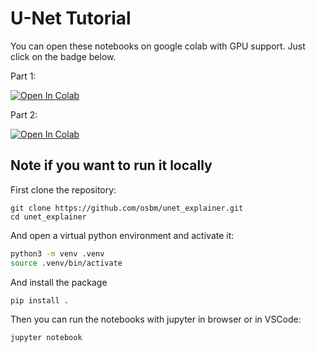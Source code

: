 # U-Net Tutorial

You can open these notebooks on google colab with GPU support. Just click on the badge below.

Part 1:

[![Open In Colab](https://colab.research.google.com/assets/colab-badge.svg)](https://colab.research.google.com/github/osbm/unet_explainer/blob/main/tutorial-part1.ipynb)

Part 2:

[![Open In Colab](https://colab.research.google.com/assets/colab-badge.svg)](https://colab.research.google.com/github/osbm/unet_explainer/blob/main/tutorial.ipynb)

## Note if you want to run it locally

First clone the repository:

```
git clone https://github.com/osbm/unet_explainer.git
cd unet_explainer
```

And open a virtual python environment and activate it:

```bash
python3 -m venv .venv
source .venv/bin/activate
```

And install the package

```
pip install .
```

Then you can run the notebooks with jupyter in browser or in VSCode:

```
jupyter notebook
```